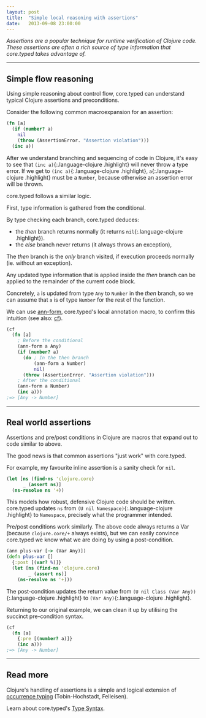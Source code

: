 ```yaml
---
layout: post
title:  "Simple local reasoning with assertions"
date:   2013-09-08 23:00:00
---
```


<i>
Assertions are a popular technique for runtime verification of Clojure code.
These assertions are often a rich source of type information that core.typed
takes advantage of.
</i>

<hr/>

## Simple flow reasoning

Using simple reasoning about control flow, core.typed can understand typical
Clojure assertions and preconditions.

Consider the following common macroexpansion for an assertion:


```clojure
(fn [a]
  (if (number? a)
    nil
    (throw (AssertionError. "Assertion violation")))
  (inc a))
```

After we understand branching and sequencing of code in Clojure, it's easy to see that 
`(inc a)`{:.language-clojure .highlight} will never throw a type error. 
If we get to `(inc a)`{:.language-clojure .highlight}, `a`{:.language-clojure .highlight} must be a `Number`, because otherwise an assertion error 
will be thrown.

core.typed follows a similar logic.

First, type information is gathered from the conditional. 

By type checking each branch, core.typed deduces:

- the *then* branch returns normally (it returns `nil`{:.language-clojure .highlight}).
- the *else* branch never returns (it always throws an exception), 

The *then* branch is the _only_ branch visited, if execution proceeds normally (ie. without an exception).

Any updated type information that is applied inside the *then* branch can be applied to the
remainder of the current code block.

Concretely, `a` is updated from type `Any` to `Number` in the *then* branch,
so we can assume that `a` is of type `Number` for the rest of the function.

We can use [ann-form](https://clojure.github.io/core.typed/#clojure.core.typed/ann-form),
core.typed's local annotation macro, to confirm this intuition 
(see also: [cf](https://clojure.github.io/core.typed/#clojure.core.typed/cf)).

```clojure
(cf
  (fn [a]
    ; Before the conditional
    (ann-form a Any)
    (if (number? a)
      (do ; In the then branch
          (ann-form a Number)
          nil)
      (throw (AssertionError. "Assertion violation")))
    ; After the conditional
    (ann-form a Number)
    (inc a)))
;=> [Any -> Number]
```

<hr/>

## Real world assertions

Assertions and pre/post conditions in Clojure are macros that expand out to code similar to
above.

The good news is that common assertions "just work" with core.typed.

For example, my favourite inline assertion is a sanity check for `nil`.

```clojure
(let [ns (find-ns 'clojure.core)
      _ (assert ns)]
  (ns-resolve ns '+))
```

This models how robust, defensive Clojure code should be written. core.typed updates `ns`
from `(U nil Namespace)`{:.language-clojure .highlight} to `Namespace`, precisely what the programmer intended.

Pre/post conditions work similarly. The above code always returns a Var (because `clojure.core/+`
always exists), but we can easily convince core.typed we know what we are doing by using a 
post-condition.

```clojure
(ann plus-var [-> (Var Any)])
(defn plus-var []
  {:post [(var? %)]}
  (let [ns (find-ns 'clojure.core)
        _ (assert ns)]
    (ns-resolve ns '+)))
```

The post-condition updates the return value from `(U nil Class (Var Any))`{:.language-clojure .highlight} to `(Var Any)`{:.language-clojure .highlight}.

Returning to our original example, we can clean it up by utilising the succinct pre-condition syntax.

```clojure
(cf
  (fn [a]
    {:pre [(number? a)]}
    (inc a)))
;=> [Any -> Number]
```

<hr />

## Read more

Clojure's handling of assertions is a simple and logical extension of 
[occurrence typing](https://www.ccs.neu.edu/racket/pubs/icfp10-thf.pdf) (Tobin-Hochstadt, Felleisen).

Learn about core.typed's [Type Syntax](https://github.com/clojure/core.typed/wiki/Types).
